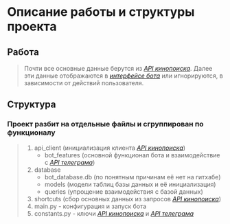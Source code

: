 # Описание работы и структуры проекта

## Работа

> Почти все основные данные берутся из [*API кинопоиска*](https://kinopoiskapiunofficial.tech/). 
> Далее эти данные отображаются в [*интерфейсе бота*](https://kinopoiskapiunofficial.tech/) или игнорируются, 
> в зависимости от действий пользователя.

## Структура

### Проект разбит на отдельные файлы и сгруппирован по функционалу

> 1. api_client (инициализация клиента [*API кинопоиска*](https://kinopoiskapiunofficial.tech/))
>    * bot_features (основной функционал бота и взаимодействие с [*API телеграма*](https://github.com/python-telegram-bot/python-telegram-bot))
> 2. database
>    * bot_database.db (по понятным причинам её нет на гитхабе)
>    * models (модели таблиц базы данных и её инициализация)
>    * queries (упрощение взаимодействия с базой данных)
> 3. shortcuts (сбор основных данных из запросов [*API кинопоиска*](https://kinopoiskapiunofficial.tech/))
> 4. main.py - конфигурация и запуск бота
> 5. constants.py - ключи [*API кинопоиска*](https://kinopoiskapiunofficial.tech/) и [*API телеграма*](https://github.com/python-telegram-bot/python-telegram-bot)
